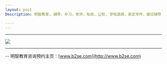 ```yaml
---
layout: post
Description: 明智教育, 辅导，补习，老师，私校，公校, 学校选择，英文写作，面试辅导，简历书写，英文写作闲谈，私校奖学金，奖学金面试，响应潜力，国际文凭，IB, International Baccalaureate, School Selection, Private Schools, Selective Schools, Writing tutoring, Interviews tutoring, Resume Writing, Private School Scholarships, Scholarship Interviews

----
--- 
```

---

![](http://www.b2se.com/blog/images/%E8%AF%9D%E8%AF%B4%E5%9B%BD%E9%99%85%E6%96%87%E5%87%AD%20%EF%BC%88International%20Baccalaureate%EF%BC%89%E5%92%8C%20%E7%BB%B4%E5%B7%9E%E7%9A%84%20VCE.jpg)


	
--------
-- 明智教育咨询预约主页：[www.b2se.com](http://www.b2se.com)


